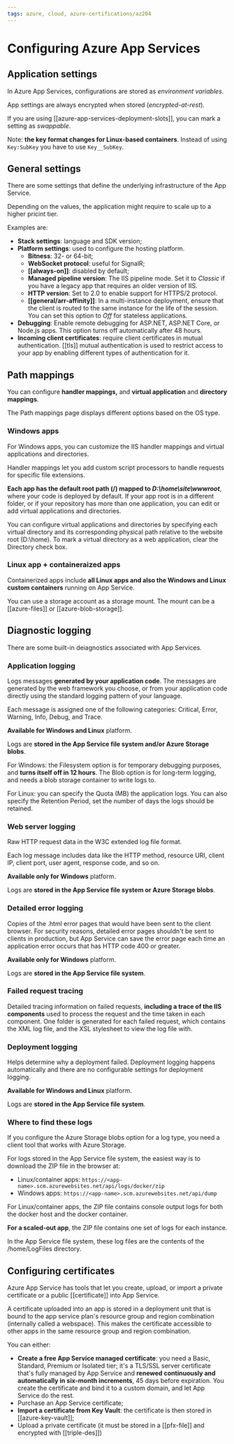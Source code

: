 ```yaml
---
tags: azure, cloud, azure-certifications/az204
---
```


# Configuring Azure App Services

## Application settings

In Azure App Services, configurations are stored as *environment variables*.

App settings are always encrypted when stored (*encrypted-at-rest*).

If you are using [[azure-app-services-deployment-slots]], you can mark a setting as *swappable*.

Note: **the key format changes for Linux-based containers**. Instead of using `Key:SubKey` you have to use `Key__SubKey`.

## General settings

There are some settings that define the underlying infrastructure of the App Service.

Depending on the values, the application might require to scale up to a higher pricint tier.

Examples are:

* **Stack settings**: language and SDK version;
* **Platform settings**: used to configure the hosting platform.
  * **Bitness**: 32- or 64-bit;
  * **WebSocket protocol**: useful for SignalR;
  * **[[always-on]]**: disabled by default;
  * **Managed pipeline version**: The IIS pipeline mode. Set it to *Classic* if you have a legacy app that requires an older version of IIS.
  * **HTTP version**: Set to 2.0 to enable support for HTTPS/2 protocol.
  * **[[general/arr-affinity]]**:  In a multi-instance deployment, ensure that the client is routed to the same instance for the life of the session. You can set this option to *Off* for stateless applications.
* **Debugging**: Enable remote debugging for ASP.NET, ASP.NET Core, or Node.js apps. This option turns off automatically after 48 hours.
* **Incoming client certificates**: require client certificates in mutual authentication. [[tls]] mutual authentication is used to restrict access to your app by enabling different types of authentication for it.

## Path mappings

You can configure **handler mappings,** and **virtual application** and **directory mappings**.

The Path mappings page displays different options based on the OS type.

### Windows apps

For Windows apps, you can customize the IIS handler mappings and virtual applications and directories.

Handler mappings let you add custom script processors to handle requests for specific file extensions.

**Each app has the default root path (/) mapped to *D:\home\site\wwwroot***, where your code is deployed by default. If your app root is in a different folder, or if your repository has more than one application, you can edit or add virtual applications and directories.

You can configure virtual applications and directories by specifying each virtual directory and its corresponding physical path relative to the website root (D:\home). To mark a virtual directory as a web application, clear the Directory check box.

### Linux app + containeraized apps

Containerized apps include **all Linux apps and also the Windows and Linux custom containers** running on App Service.

You can use a storage account as a storage mount. The mount can be a [[azure-files]] or [[azure-blob-storage]].

## Diagnostic logging

There are some built-in deiagnostics associated with App Services.

### Application logging

Logs messages **generated by your application code**. The messages are generated by the web framework you choose, or from your application code directly using the standard logging pattern of your language.

Each message is assigned one of the following categories: Critical, Error, Warning, Info, Debug, and Trace.

**Available for Windows and Linux** platform.

Logs are **stored in the App Service file system and/or Azure Storage blobs**.

For Windows: the Filesystem option is for temporary debugging purposes, and **turns itself off in 12 hours**. The Blob option is for long-term logging, and needs a blob storage container to write logs to.

For Linux: you can specify the Quota (MB) the application logs. You can also specify the Retention Period, set the number of days the logs should be retained.

### Web server logging

Raw HTTP request data in the W3C extended log file format.

Each log message includes data like the HTTP method, resource URI, client IP, client port, user agent, response code, and so on.

**Available only for Windows** platform.

Logs are **stored in the App Service file system or Azure Storage blobs**.

### Detailed error logging

Copies of the .html error pages that would have been sent to the client browser. For security reasons, detailed error pages shouldn't be sent to clients in production, but App Service can save the error page each time an application error occurs that has HTTP code 400 or greater.

**Available only for Windows** platform.

Logs are **stored in the App Service file system**.

### Failed request tracing

Detailed tracing information on failed requests, **including a trace of the IIS components** used to process the request and the time taken in each component. One folder is generated for each failed request, which contains the XML log file, and the XSL stylesheet to view the log file with.

### Deployment logging

Helps determine why a deployment failed. Deployment logging happens automatically and there are no configurable settings for deployment logging.

**Available for Windows and Linux** platform.

Logs are **stored in the App Service file system**.

### Where to find these logs

If you configure the Azure Storage blobs option for a log type, you need a client tool that works with Azure Storage.

For logs stored in the App Service file system, the easiest way is to download the ZIP file in the browser at:

* Linux/container apps: `https://<app-name>.scm.azurewebsites.net/api/logs/docker/zip`
* Windows apps: `https://<app-name>.scm.azurewebsites.net/api/dump`

For Linux/container apps, the ZIP file contains console output logs for both the docker host and the docker container.

**For a scaled-out app**, the ZIP file contains one set of logs for each instance.

In the App Service file system, these log files are the contents of the /home/LogFiles directory.

## Configuring certificates

Azure App Service has tools that let you create, upload, or import a private certificate or a public [[certificate]] into App Service.

A certificate uploaded into an app is stored in a deployment unit that is bound to the app service plan's resource group and region combination (internally called a webspace). This makes the certificate accessible to other apps in the same resource group and region combination.

You can either:

* **Create a free App Service managed certificate**: you need a Basic, Standard, Premium or Isolated tier; it's a TLS/SSL server certificate that's fully managed by App Service and **renewed continuously and automatically in six-month increments**, 45 days before expiration. You create the certificate and bind it to a custom domain, and let App Service do the rest.
* Purchase an App Service certificate;
* **Import a certificate from Key Vault**: the certificate is then stored in [[azure-key-vault]];
* Upload a private certificate (it must be stored in a [[pfx-file]] and encrypted with [[triple-des]])

